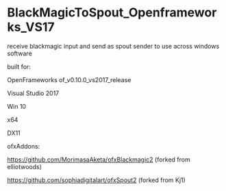 # BlackMagicToSpout_Openframeworks_VS17


receive blackmagic input and send as spout sender to use across windows software




built for:

OpenFrameworks of_v0.10.0_vs2017_release

Visual Studio 2017

Win 10

x64

DX11



ofxAddons:

https://github.com/MorimasaAketa/ofxBlackmagic2 (forked from elliotwoods)

https://github.com/sophiadigitalart/ofxSpout2 (forked from Kj1)

